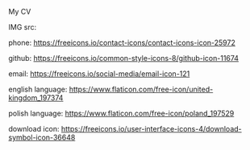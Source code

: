 My CV

IMG src:

phone:
https://freeicons.io/contact-icons/contact-icons-icon-25972

github:
https://freeicons.io/common-style-icons-8/github-icon-11674

email:
https://freeicons.io/social-media/email-icon-121

english language:
https://www.flaticon.com/free-icon/united-kingdom_197374

polish language:
https://www.flaticon.com/free-icon/poland_197529

download icon:
https://freeicons.io/user-interface-icons-4/download-symbol-icon-36648
